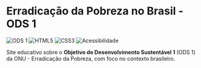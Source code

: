 # Erradicação da Pobreza no Brasil - ODS 1

![ODS 1](https://img.shields.io/badge/ODS-1%20Erradica%C3%A7%C3%A3o%20da%20Pobreza-e63946)
![HTML5](https://img.shields.io/badge/HTML5-E34F26?logo=html5&logoColor=white)
![CSS3](https://img.shields.io/badge/CSS3-1572B6?logo=css3&logoColor=white)
![Acessibilidade](https://img.shields.io/badge/Acessibilidade-WCAG%202.1-green)

Site educativo sobre o **Objetivo de Desenvolvimento Sustentável 1** (ODS 1) da ONU - Erradicação da Pobreza, com foco no contexto brasileiro.
